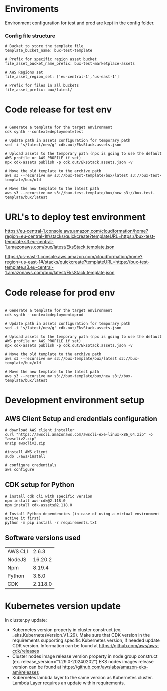 # Enviroments

Environment configuration for test and prod are kept in the config folder.

### Config file structure

```
# Bucket to store the template file
template_bucket_name: bux-test-template  

# Prefix for specific region asset bucket
file_asset_bucket_name_prefix: bux-test-marketplace-assets 

# AWS Regions set
file_asset_region_set: ['eu-central-1','us-east-1']  

# Prefix for files in all buckets
file_asset_prefix: bux/latest/ 
```

# Code release for test env

```console

# Generate a template for the target environment
cdk synth --context=deployment=test 

# Update path in assets configuration for temporary path
sed -i 's/latest/new/g' cdk.out/EksStack.assets.json

# Upload assets to the temporary path (npx is going to use the default AWS profile or AWS_PROFILE if set)
npx cdk-assets publish -p cdk.out/EksStack.assets.json -v

# Move the old template to the archive path
aws s3 --recursive mv s3://bux-test-template/bux/latest s3://bux-test-template/bux/old

# Move the new template to the latest path
aws s3 --recursive mv s3://bux-test-template/bux/new s3://bux-test-template/bux/latest
```

# URL's to deploy test environment

https://eu-central-1.console.aws.amazon.com/cloudformation/home?region=eu-central-1#/stacks/quickcreate?templateURL=https://bux-test-template.s3.eu-central-1.amazonaws.com/bux/latest/EksStack.template.json

https://us-east-1.console.aws.amazon.com/cloudformation/home?region=us-east-1#/stacks/quickcreate?templateURL=https://bux-test-template.s3.eu-central-1.amazonaws.com/bux/latest/EksStack.template.json


# Code release for prod env

```console

# Generate a template for the target environment
cdk synth --context=deployment=prod 

# Update path in assets configuration for temporary path
sed -i 's/latest/new/g' cdk.out/EksStack.assets.json

# Upload assets to the temporary path (npx is going to use the default AWS profile or AWS_PROFILE if set)
npx cdk-assets publish -p cdk.out/EksStack.assets.json -v

# Move the old template to the archive path
aws s3 --recursive mv s3://bux-template/bux/latest s3://bux-template/bux/old

# Move the new template to the latest path
aws s3 --recursive mv s3://bux-template/bux/new s3://bux-template/bux/latest
```

# Development environment setup

## AWS Client Setup and credentials configuration
```console
# download AWS client installer
curl "https://awscli.amazonaws.com/awscli-exe-linux-x86_64.zip" -o "awscliv2.zip"
unzip awscliv2.zip

#install AWS client
sudo ./aws/install

# configure credentials
aws configure
```

## CDK setup for Python

```console
# install cdk cli with specific version
npm install aws-cdk@2.118.0 
npm install cdk-assets@2.118.0 

# Install Python dependencies (in case of using a virtual environment active it first)
python -m pip install -r requirements.txt
```

## Software versions used

|   |   |  
|---|---|
|  AWS CLI  | 2.6.3  |   
|   NodeJS |  16.20.2 |  
|   Npm |  8.19.4  |   
|   Python |  3.8.0 |       
|   CDK |  2.118.0   |      


# Kubernetes version update

In cluster.py update:
- Kubernetes version property in cluster construct (ex. _eks.KubernetesVersion.V1_29).
  Make sure that CDK version in the requirements supporting specific Kubernetes version, if needed update CDK version.
  Information can be found at https://github.com/aws/aws-cdk/releases
- Cluster nodes image release version property in node group construct (ex. release_version="1.29.0-20240202")
  EKS nodes images release version can be found at https://github.com/awslabs/amazon-eks-ami/releases
- Kubernetes lambda layer to the same version as Kubernetes cluster. Lambda Layer requires an update within requirements.